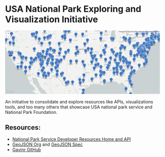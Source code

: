 # USA National Park Exploring and Visualization Initiative

[![screenshot](https://github.com/ampacheco/data-visualization/blob/main/img/map-preview.png)](https://github.com/ampacheco/data-visualization/blob/main/data/national-parks.geojson)

An initiative to consolidate and explore resources like APIs, visualizations tools, and too many others that showcase USA national park service and National Park Foundation. 

## Resources: 

- [National Park Service Developer Resources Home and API](https://www.nps.gov/subjects/developer/api-documentation.htm)
- [GeoJSON Org](https://geojson.org/) and [GeoJSON Spec](https://tools.ietf.org/html/rfc7946) 
- [Gavinr GitHub](https://github.com/gavinr)

